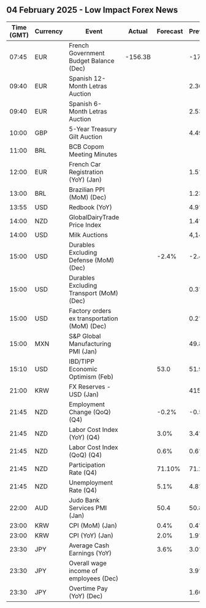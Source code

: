 ## 04 February 2025 - Low Impact Forex News

| Time (GMT) | Currency | Event | Actual | Forecast | Previous |
|------|----------|-------|--------|----------|----------|
| 07:45 | EUR | French Government Budget Balance (Dec) | -156.3B |  | -172.5B |
| 09:40 | EUR | Spanish 12-Month Letras Auction |  |  | 2.367% |
| 09:40 | EUR | Spanish 6-Month Letras Auction |  |  | 2.535% |
| 10:00 | GBP | 5-Year Treasury Gilt Auction |  |  | 4.490% |
| 11:00 | BRL | BCB Copom Meeting Minutes |  |  |  |
| 12:00 | EUR | French Car Registration (YoY) (Jan) |  |  | 1.5% |
| 13:00 | BRL | Brazilian PPI (MoM) (Dec) |  |  | 1.23% |
| 13:55 | USD | Redbook (YoY) |  |  | 4.9% |
| 14:00 | NZD | GlobalDairyTrade Price Index |  |  | 1.4% |
| 14:00 | USD | Milk Auctions |  |  | 4,146.0 |
| 15:00 | USD | Durables Excluding Defense (MoM) (Dec) |  | -2.4% | -2.4% |
| 15:00 | USD | Durables Excluding Transport (MoM) (Dec) |  |  | 0.3% |
| 15:00 | USD | Factory orders ex transportation (MoM) (Dec) |  |  | 0.2% |
| 15:00 | MXN | S&P Global Manufacturing PMI (Jan) |  |  | 49.80 |
| 15:10 | USD | IBD/TIPP Economic Optimism (Feb) |  | 53.0 | 51.9 |
| 21:00 | KRW | FX Reserves - USD (Jan) |  |  | 415.60B |
| 21:45 | NZD | Employment Change (QoQ) (Q4) |  | -0.2% | -0.5% |
| 21:45 | NZD | Labor Cost Index (YoY) (Q4) |  | 3.0% | 3.4% |
| 21:45 | NZD | Labor Cost Index (QoQ) (Q4) |  | 0.6% | 0.6% |
| 21:45 | NZD | Participation Rate (Q4) |  | 71.10% | 71.20% |
| 21:45 | NZD | Unemployment Rate (Q4) |  | 5.1% | 4.8% |
| 22:00 | AUD | Judo Bank Services PMI (Jan) |  | 50.4 | 50.8 |
| 23:00 | KRW | CPI (MoM) (Jan) |  | 0.4% | 0.4% |
| 23:00 | KRW | CPI (YoY) (Jan) |  | 2.0% | 1.9% |
| 23:30 | JPY | Average Cash Earnings (YoY) |  | 3.6% | 3.0% |
| 23:30 | JPY | Overall wage income of employees (Dec) |  |  | 3.9% |
| 23:30 | JPY | Overtime Pay (YoY) (Dec) |  |  | 1.60% |
